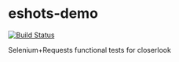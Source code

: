 eshots-demo
===========
[![Build Status](https://travis-ci.org/pebreo/closerlook-demo.png)](https://travis-ci.org/pebreo/closerlook-demo)

Selenium+Requests functional tests for closerlook
